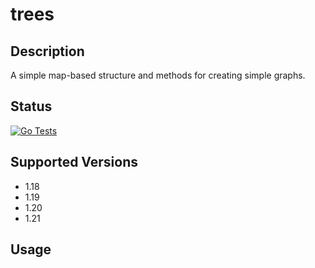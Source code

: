trees
=====

## Description

A simple map-based structure and methods for creating simple graphs.

## Status

[![Go 
Tests](https://github.com/sam-caldwell/trees/actions/workflows/go-tests.yaml/badge.svg)](https://github.com/sam-caldwell/trees/actions/workflows/go-tests.yaml)

## Supported Versions

- 1.18
- 1.19
- 1.20
- 1.21

## Usage

